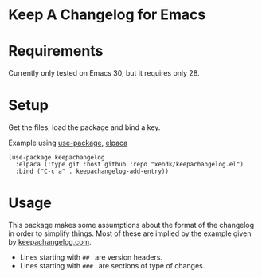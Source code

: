 # Keep A Changelog for Emacs

# Requirements

Currently only tested on Emacs 30, but it requires only 28.

# Setup

Get the files, load the package and bind a key.

Example using [use-package](https://github.com/jwiegley/use-package),
[elpaca](https://github.com/progfolio/elpaca)

``` emacs-lisp
(use-package keepachangelog
  :elpaca (:type git :host github :repo "xendk/keepachangelog.el")
  :bind ("C-c a" . keepachangelog-add-entry))
```

# Usage

This package makes some assumptions about the format of the changelog
in order to simplify things. Most of these are implied by the example
given by
[keepachangelog.com](https://raw.githubusercontent.com/olivierlacan/keep-a-changelog/refs/heads/main/CHANGELOG.md).

- Lines starting with `## ` are version headers.
- Lines starting with `### ` are sections of type of changes.
